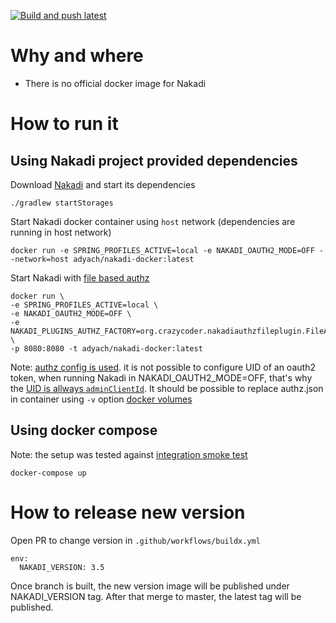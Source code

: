 [![Build and push `latest`](https://github.com/adyach/nakadi-docker/actions/workflows/publishdockerimages.yml/badge.svg?branch=master)](https://github.com/adyach/nakadi-docker/actions/workflows/publishdockerimages.yml)

# Why and where
- There is no official docker image for Nakadi

# How to run it
## Using Nakadi project provided dependencies
Download [Nakadi](https://github.com/zalando/nakadi/releases) and start its dependencies
```
./gradlew startStorages
```
Start Nakadi docker container using `host` network (dependencies are running in host network)
```
docker run -e SPRING_PROFILES_ACTIVE=local -e NAKADI_OAUTH2_MODE=OFF --network=host adyach/nakadi-docker:latest
```

Start Nakadi with [file based authz](https://github.com/adyach/nakadi-authz-file-plugin)
```
docker run \
-e SPRING_PROFILES_ACTIVE=local \
-e NAKADI_OAUTH2_MODE=OFF \
-e NAKADI_PLUGINS_AUTHZ_FACTORY=org.crazycoder.nakadiauthzfileplugin.FileAuthorizationServiceFactory \
-p 8080:8080 -t adyach/nakadi-docker:latest
```
Note: [authz config is used](https://github.com/adyach/nakadi-docker/blob/master/data/authz.json). it is not possible to configure UID of an oauth2 token, when running Nakadi in NAKADI_OAUTH2_MODE=OFF, that's why the [UID is allways `adminClientId`](https://github.com/zalando/nakadi/blob/effb2ed7e95bd329ab73ce06b2857aa57510e539/src/main/java/org/zalando/nakadi/security/ClientResolver.java#L27).
It should be possible to replace authz.json in container using `-v` option [docker volumes](https://docs.docker.com/storage/volumes)

## Using docker compose
Note: the setup was tested against [integration smoke test](https://github.com/zalando/nakadi/blob/167c0c1206b83128f5ec16b5808d54ec20c75c82/src/acceptance-test/java/org/zalando/nakadi/webservice/UserJourneyAT.java)
```
docker-compose up
```

# How to release new version
Open PR to change version in `.github/workflows/buildx.yml` 
```
env:
  NAKADI_VERSION: 3.5
```

Once branch is built, the new version image will be published under NAKADI_VERSION tag. After that merge to master, the latest tag will be published.
